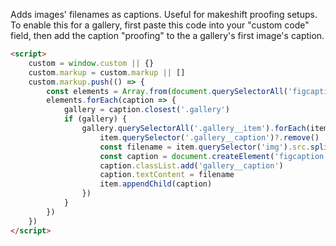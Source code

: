 Adds images' filenames as captions. Useful for makeshift proofing setups. To enable this for a gallery, first paste this code into your "custom code" field, then add the caption "proofing" to the a gallery's first image's caption.

```html
<script>
	custom = window.custom || {}
	custom.markup = custom.markup || []
	custom.markup.push(() => {
		const elements = Array.from(document.querySelectorAll('figcaption')).filter(el => el.innerText.toLowerCase() === 'proofing')
		elements.forEach(caption => {
			gallery = caption.closest('.gallery')
			if (gallery) {
				gallery.querySelectorAll('.gallery__item').forEach(item => {
					item.querySelector('.gallery__caption')?.remove()
					const filename = item.querySelector('img').src.split('/').pop().split('.')[0]
					const caption = document.createElement('figcaption')
					caption.classList.add('gallery__caption')
					caption.textContent = filename
					item.appendChild(caption)
				})
			}
		})
	})
</script>
```